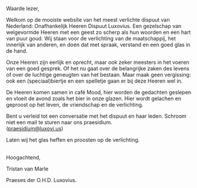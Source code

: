 Waarde lezer,

Welkom op de mooiste website van het meest verlichte dispuut van Nederland: Onafhankelijk Heeren Dispuut Luxovius. Een gezelschap van welgevormde Heeren met een geest zo scherp als hun woorden en een hart van puur goud. Wij staan voor de verlichting van de maatschappij, het innerlijk van anderen, en doen dat met spraak, verstand en een goed glas in de hand.

Onze Heeren zijn eerlijk en oprecht, maar ook zeker meesters in het voeren van een goed gesprek. Of het nu gaat over de belangrijke zaken des levens of over de luchtige geneugten van het bestaan. Maar maak geen vergissing: ook een (speciaal)biertje en een spelletje gaan er bij deze Heeren wel in.

De Heeren komen samen in café Mood, hier worden de gedachten geslepen en vloeit de avond zoals het bier in onze glazen. Hier wordt gelachen en geproost op het leven, de vriendschap en de verlichting.

Bent u verleid tot een conversatie met het dispuut en haar leden. Schroom niet een mail te sturen naar ons praesidium.\
([praesidium@luxovi.us](mailto:praesidium@luxovi.is))

Laten wij het glas heffen en proosten op de verlichting.

<br>
Hoogachtend,

Tristan van Marle

Praeses der O.H.D. Luxovius.

